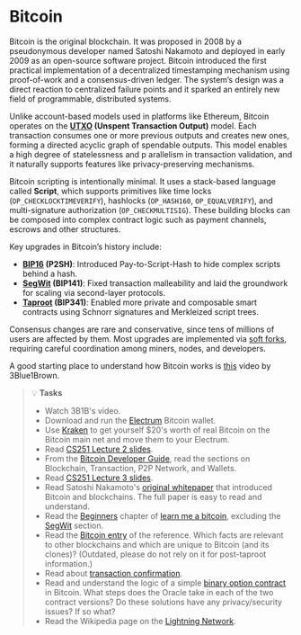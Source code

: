 # Bitcoin

Bitcoin is the original blockchain. It was proposed in 2008 by a pseudonymous developer named Satoshi Nakamoto and deployed in early 2009 as an open-source software project. Bitcoin introduced the first practical implementation of a decentralized timestamping mechanism using proof-of-work and a consensus-driven ledger. The system’s design was a direct reaction to centralized failure points and it sparked an entirely new field of programmable, distributed systems.

Unlike account-based models used in platforms like Ethereum, Bitcoin operates on the **[UTXO](https://www.investopedia.com/terms/u/utxo.asp) (Unspent Transaction Output)** model. Each transaction consumes one or more previous outputs and creates new ones, forming a directed acyclic graph of spendable outputs. This model enables a high degree of statelessness and p  arallelism in transaction validation, and it naturally supports features like privacy-preserving mechanisms.

Bitcoin scripting is intentionally minimal. It uses a stack-based language called **Script**, which supports primitives like time locks (`OP_CHECKLOCKTIMEVERIFY`), hashlocks (`OP_HASH160`, `OP_EQUALVERIFY`), and multi-signature authorization (`OP_CHECKMULTISIG`). These building blocks can be composed into complex contract logic such as payment channels, escrows and other structures.

Key upgrades in Bitcoin’s history include:

- **[BIP16](https://river.com/learn/terms/b/bip-16-p2sh/) (P2SH)**: Introduced Pay-to-Script-Hash to hide complex scripts behind a hash.
- **[SegWit](https://learnmeabitcoin.com/beginners/guide/segwit/) (BIP141)**: Fixed transaction malleability and laid the groundwork for scaling via second-layer protocols.
- **[Taproot](https://www.dydx.xyz/crypto-learning/what-is-taproot#:~:text=Taproot%20was%20a%202021%20update,Maxwell's%20contributions%20in%20succeeding%20years.) (BIP341)**: Enabled more private and composable smart contracts using Schnorr signatures and Merkleized script trees.

Consensus changes are rare and conservative, since tens of millions of users are affected by them. Most upgrades are implemented via [soft forks](https://www.investopedia.com/terms/s/soft-fork.asp), requiring careful coordination among miners, nodes, and developers. 

A good starting place to understand how Bitcoin works is [this](https://www.youtube.com/watch?v=bBC-nXj3Ng4) video by 3Blue1Brown.

> 💡 **Tasks**
> * Watch 3B1B's video.
> * Download and run the [Electrum](https://bitcoin.org/en/wallets/desktop/mac/electrum/?step=5\&platform=mac\&important=control\&user=beginner) Bitcoin wallet.
> * Use [Kraken](https://www.kraken.com/) to get yourself $20's worth of real Bitcoin on the Bitcoin main net and move them to your Electrum.
> * Read [CS251 Lecture 2 slides](https://cs251.stanford.edu/lectures/lecture2.pdf).
> * From the [Bitcoin Developer Guide](https://bitcoin.org/en/developer-reference), read the sections on Blockchain, Transaction, P2P Network, and Wallets.
> * Read [CS251 Lecture 3 slides](https://cs251.stanford.edu/lectures/lecture3.pdf).
> * Read Satoshi Nakamoto's [original whitepaper](https://bitcoin.org/bitcoin.pdf) that introduced Bitcoin and blockchains. The full paper is easy to read and understand.
> * Read the [Beginners](https://learnmeabitcoin.com/beginners/) chapter of [learn me a bitcoin](https://learnmeabitcoin.com/), excluding the [SegWit](https://learnmeabitcoin.com/beginners/guide/segwit/) section.
> * Read the [Bitcoin entry](https://en.bitcoin.it/wiki/Bitcoin) of the reference. Which facts are relevant to other blockchains and which are unique to Bitcoin (and its clones)? (Outdated, please do not rely on it for post-taproot information.)
> * Read about [transaction confirmation](https://en.bitcoin.it/wiki/Confirmation).
> * Read and understand the logic of a simple [binary option contract](https://en.bitcoin.it/wiki/Binary_options) in Bitcoin. What steps does the Oracle take in each of the two contract versions? Do these solutions have any privacy/security issues? If so what?
> * Read the Wikipedia page on the [Lightning Network](https://en.wikipedia.org/wiki/Lightning_Network).
